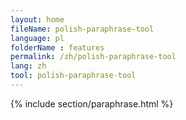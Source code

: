 ```yaml
---
layout: home
fileName: polish-paraphrase-tool
language: pl
folderName : features
permalink: /zh/polish-paraphrase-tool
lang: zh
tool: polish-paraphrase-tool
---
```

{% include section/paraphrase.html %}
